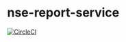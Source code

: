# nse-report-service

[![CircleCI](https://circleci.com/gh/kndarp/nse-report-service/tree/master.svg?style=svg)](https://circleci.com/gh/kndarp/nse-report-service/tree/master)